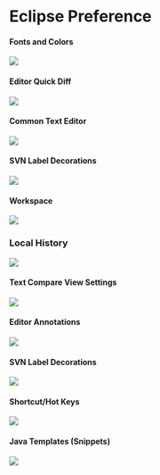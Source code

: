 # Eclipse Preference #

#### Fonts and Colors
![](images/eclipse_pref_general_color_fonts.png)

#### Editor Quick Diff
![](images/eclipse_general_editor_setting.quickDiff.png)

#### Common Text Editor
![](images/eclipse_general_editor_setting.png)

#### SVN Label Decorations
![](images/plugin_SVN.labelDecorations.png)

#### Workspace
![](images/eclipse_workspace_setting.png)

### Local History
![](images/eclipse_workspace_setting.localHistory.png)

#### Text Compare View Settings
![](images/eclipse_general_compare_setting.png)

#### Editor Annotations
![](images/eclipse_general_editor_setting.annotations.png)

#### SVN Label Decorations
![](images/eclipse_install_new_plugin.png)

#### Shortcut/Hot Keys
![](images/Keys.png)

#### Java Templates (Snippets)
![](images/java_templates_setting.png)
